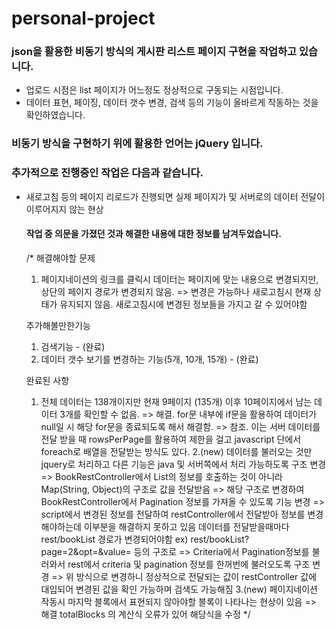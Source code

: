 # personal-project

### json을 활용한 비동기 방식의 게시판 리스트 페이지 구현을 작업하고 있습니다.
- 업로드 시점은 list 페이지가 어느정도 정상적으로 구동되는 시점입니다.
- 데이터 표현, 페이징, 데이터 갯수 변경, 검색 등의 기능이 올바르게 작동하는 것을 확인하였습니다.

### 비동기 방식을 구현하기 위에 활용한 언어는 jQuery 입니다.

### 추가적으로 진행중인 작업은 다음과 같습니다.
- 새로고침 등의 페이지 리로드가 진행되면 실제 페이지가 및 서버로의 데이터 전달이 이루어지지 않는 현상


	#### 작업 중 의문을 가졌던 것과 해결한 내용에 대한 정보를 남겨두었습니다.
	/*
	해결해야할 문제
	1. 페이지네이션의 링크를 클릭시 데이터는 페이지에 맞는 내용으로 변경되지만, 상단의 페이지 경로가 변경되지 않음.
		=> 변경은 가능하나 새로고침시 현재 상태가 유지되지 않음. 새로고침시에 변경된 정보들을 가지고 갈 수 있어야함

	추가해볼만한기능
	1. 검색기능 - (완료)
	2. 데이터 갯수 보기를 변경하는 기능(5개, 10개, 15개) - (완료)

	완료된 사항
	1. 전체 데이터는 138개이지만 현재 9페이지 (135개) 이후 10페이지에서 남는 데이터 3개를 확인할 수 없음.
		=> 해결. for문 내부에 if문을 활용하여 데이터가 null일 시 해당 for문을 종료되도록 해서 해결함.
			=> 참조. 이는 서버 데이터를 전달 받을 때 rowsPerPage를 활용하여 제한을 걸고 javascript 단에서 foreach로 배열을 전달받는 방식도 있다.
	2.(new) 데이터를 불러오는 것만 jquery로 처리하고 다른 기능은 java 및 서버쪽에서 처리 가능하도록 구조 변경
		=> BookRestController에서 List<Book>의 정보를 호출하는 것이 아니라 Map(String, Object)의 구조로 값을 전달받음
		=> 해당 구조로 변경하여 BookRestController에서 Pagination 정보를 가져올 수 있도록 기능 변경
		=> script에서 변경된 정보를 전달하여 restController에서 전달받아 정보를 변경해야하는데 이부분을 해결하지 못하고 있음
			데이터를 전달받을때마다 rest/bookList 경로가 변경되어야함
			ex) rest/bookList?page=2&opt=&value= 등의 구조로
		=> Criteria에서 Pagination정보를 불러와서 rest에서 criteria 및 pagination 정보를 한꺼번에 불러오도록 구조 변경
			=> 위 방식으로 변경하니 정상적으로 전달되는 값이 restController 값에 대입되어 변경된 값을 확인 가능하며 검색도 가능해짐
	3.(new) 페이지네이션 작동시 마지막 블록에서 표현되지 않아야할 블록이 나타나는 현상이 있음
		=> 해결 totalBlocks 의 계산식 오류가 있어 해당식을 수정
	*/
